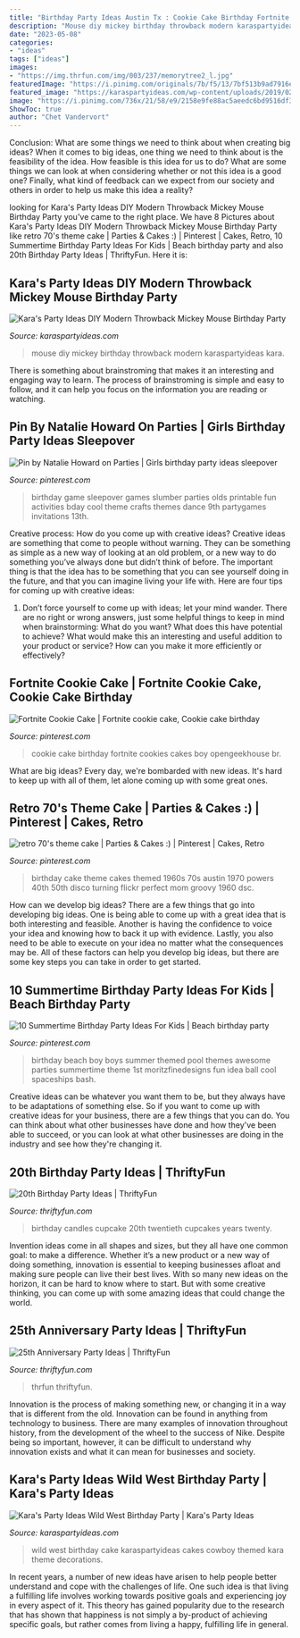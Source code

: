 ```yaml
---
title: "Birthday Party Ideas Austin Tx : Cookie Cake Birthday Fortnite Cookies Cakes Boy Opengeekhouse Br"
description: "Mouse diy mickey birthday throwback modern karaspartyideas kara"
date: "2023-05-08"
categories:
- "ideas"
tags: ["ideas"]
images:
- "https://img.thrfun.com/img/003/237/memorytree2_l.jpg"
featuredImage: "https://i.pinimg.com/originals/7b/f5/13/7bf513b9ad7916eef159a0b99db9d313.jpg"
featured_image: "https://karaspartyideas.com/wp-content/uploads/2019/02/DIY-Modern-Throwback-Mickey-Mouse-Birthday-Party-via-Karas-Party-Ideas-KarasPartyIdeas.com13.jpg"
image: "https://i.pinimg.com/736x/21/58/e9/2158e9fe88ac5aeedc6bd9516df33988.jpg"
ShowToc: true
author: "Chet Vandervort"
---
```



Conclusion: What are some things we need to think about when creating big ideas?
When it comes to big ideas, one thing we need to think about is the feasibility of the idea. How feasible is this idea for us to do? What are some things we can look at when considering whether or not this idea is a good one? Finally, what kind of feedback can we expect from our society and others in order to help us make this idea a reality?

	

		
looking for Kara&#039;s Party Ideas DIY Modern Throwback Mickey Mouse Birthday Party you've came to the right place. We have 8 Pictures about Kara&#039;s Party Ideas DIY Modern Throwback Mickey Mouse Birthday Party like retro 70&#039;s theme cake | Parties &amp; Cakes :) | Pinterest | Cakes, Retro, 10 Summertime Birthday Party Ideas For Kids | Beach birthday party and also 20th Birthday Party Ideas | ThriftyFun. Here it is:
		
    
## Kara&#039;s Party Ideas DIY Modern Throwback Mickey Mouse Birthday Party

<img loading=lazy src="https://karaspartyideas.com/wp-content/uploads/2019/02/DIY-Modern-Throwback-Mickey-Mouse-Birthday-Party-via-Karas-Party-Ideas-KarasPartyIdeas.com13.jpg" onerror="this.onerror=null;this.src='https://tse2.mm.bing.net/th?id=OIP.iJQ40ICzL-v61EkSK1uqoAHaLH&amp;pid=15.1';" alt="Kara&#039;s Party Ideas DIY Modern Throwback Mickey Mouse Birthday Party">

_Source: karaspartyideas.com_

>mouse diy mickey birthday throwback modern karaspartyideas kara. 

	

There is something about brainstroming that makes it an interesting and engaging way to learn. The process of brainstroming is simple and easy to follow, and it can help you focus on the information you are reading or watching.

    
## Pin By Natalie Howard On Parties | Girls Birthday Party Ideas Sleepover

<img loading=lazy src="https://i.pinimg.com/originals/7b/f5/13/7bf513b9ad7916eef159a0b99db9d313.jpg" onerror="this.onerror=null;this.src='https://tse4.mm.bing.net/th?id=OIP.SQxeFSx6-Fyk_EhhzBusyAHaJ4&amp;pid=15.1';" alt="Pin by Natalie Howard on Parties | Girls birthday party ideas sleepover">

_Source: pinterest.com_

>birthday game sleepover games slumber parties olds printable fun activities bday cool theme crafts themes dance 9th partygames invitations 13th. 

	

Creative process: How do you come up with creative ideas?
Creative ideas are something that come to people without warning. They can be something as simple as a new way of looking at an old problem, or a new way to do something you’ve always done but didn’t think of before. The important thing is that the idea has to be something that you can see yourself doing in the future, and that you can imagine living your life with. Here are four tips for coming up with creative ideas: 
1. Don’t force yourself to come up with ideas; let your mind wander. There are no right or wrong answers, just some helpful things to keep in mind when brainstorming: What do you want? What does this have potential to achieve? What would make this an interesting and useful addition to your product or service? How can you make it more efficiently or effectively? 


    
## Fortnite Cookie Cake | Fortnite Cookie Cake, Cookie Cake Birthday

<img loading=lazy src="https://i.pinimg.com/originals/9a/a2/eb/9aa2eb7df7a560fc5dc204d1ca7aa293.jpg" onerror="this.onerror=null;this.src='https://tse1.mm.bing.net/th?id=OIP.CU0IbTFwq09-_qSBsNpR8gHaJ4&amp;pid=15.1';" alt="Fortnite Cookie Cake | Fortnite cookie cake, Cookie cake birthday">

_Source: pinterest.com_

>cookie cake birthday fortnite cookies cakes boy opengeekhouse br. 

	

What are big ideas?
Every day, we're bombarded with new ideas. It's hard to keep up with all of them, let alone coming up with some great ones.

    
## Retro 70&#039;s Theme Cake | Parties &amp; Cakes :) | Pinterest | Cakes, Retro

<img loading=lazy src="https://s-media-cache-ak0.pinimg.com/736x/7a/75/9d/7a759dc2213a0e233fcf26c6b3c0611f.jpg" onerror="this.onerror=null;this.src='https://tse4.mm.bing.net/th?id=OIP.xMCoe-DX4K8RHuIIQDON_gHaLJ&amp;pid=15.1';" alt="retro 70&#039;s theme cake | Parties &amp; Cakes :) | Pinterest | Cakes, Retro">

_Source: pinterest.com_

>birthday cake theme cakes themed 1960s 70s austin 1970 powers 40th 50th disco turning flickr perfect mom groovy 1960 dsc. 

	

How can we develop big ideas?
There are a few things that go into developing big ideas. One is being able to come up with a great idea that is both interesting and feasible. Another is having the confidence to voice your idea and knowing how to back it up with evidence. Lastly, you also need to be able to execute on your idea no matter what the consequences may be. All of these factors can help you develop big ideas, but there are some key steps you can take in order to get started.

    
## 10 Summertime Birthday Party Ideas For Kids | Beach Birthday Party

<img loading=lazy src="https://i.pinimg.com/736x/21/58/e9/2158e9fe88ac5aeedc6bd9516df33988.jpg" onerror="this.onerror=null;this.src='https://tse1.mm.bing.net/th?id=OIP.o73RSriDsWvpMyZCfLSoNQHaLH&amp;pid=15.1';" alt="10 Summertime Birthday Party Ideas For Kids | Beach birthday party">

_Source: pinterest.com_

>birthday beach boy boys summer themed pool themes awesome parties summertime theme 1st moritzfinedesigns fun idea ball cool spaceships bash. 

	

Creative ideas can be whatever you want them to be, but they always have to be adaptations of something else. So if you want to come up with creative ideas for your business, there are a few things that you can do. You can think about what other businesses have done and how they've been able to succeed, or you can look at what other businesses are doing in the industry and see how they're changing it.

    
## 20th Birthday Party Ideas | ThriftyFun

<img loading=lazy src="https://img.thrfun.com/img/153/677/cupcakes_l18.jpg" onerror="this.onerror=null;this.src='https://tse2.mm.bing.net/th?id=OIP.9WYq55JgrpfFjliApGoloQHaE8&amp;pid=15.1';" alt="20th Birthday Party Ideas | ThriftyFun">

_Source: thriftyfun.com_

>birthday candles cupcake 20th twentieth cupcakes years twenty. 

	

Invention ideas come in all shapes and sizes, but they all have one common goal: to make a difference. Whether it’s a new product or a new way of doing something, innovation is essential to keeping businesses afloat and making sure people can live their best lives. With so many new ideas on the horizon, it can be hard to know where to start. But with some creative thinking, you can come up with some amazing ideas that could change the world.

    
## 25th Anniversary Party Ideas | ThriftyFun

<img loading=lazy src="https://img.thrfun.com/img/003/237/memorytree2_l.jpg" onerror="this.onerror=null;this.src='https://tse2.mm.bing.net/th?id=OIP.J5vKZ4D_9nKikcJH1wBDrgHaKu&amp;pid=15.1';" alt="25th Anniversary Party Ideas | ThriftyFun">

_Source: thriftyfun.com_

>thrfun thriftyfun. 

	

Innovation is the process of making something new, or changing it in a way that is different from the old. Innovation can be found in anything from technology to business. There are many examples of innovation throughout history, from the development of the wheel to the success of Nike. Despite being so important, however, it can be difficult to understand why innovation exists and what it can mean for businesses and society.

    
## Kara&#039;s Party Ideas Wild West Birthday Party | Kara&#039;s Party Ideas

<img loading=lazy src="http://karaspartyideas.com/wp-content/uploads/2017/02/Wild-West-Birthday-Party-via-Karas-Party-Ideas-KarasPartyIdeas.com2_.jpg" onerror="this.onerror=null;this.src='https://tse1.mm.bing.net/th?id=OIP.34QERarbDWff7iQnWbH2OwHaJ3&amp;pid=15.1';" alt="Kara&#039;s Party Ideas Wild West Birthday Party | Kara&#039;s Party Ideas">

_Source: karaspartyideas.com_

>wild west birthday cake karaspartyideas cakes cowboy themed kara theme decorations. 

	

In recent years, a number of new ideas have arisen to help people better understand and cope with the challenges of life. One such idea is that living a fulfilling life involves working towards positive goals and experiencing joy in every aspect of it. This theory has gained popularity due to the research that has shown that happiness is not simply a by-product of achieving specific goals, but rather comes from living a happy, fulfilling life in general.

